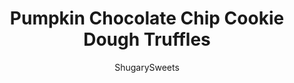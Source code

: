 ---
layout: ../../layouts/MarkdownPostLayout.astro
title: Pumpkin Chocolate Chip Cookie Dough Truffles
author: ShugarySweets
pubDate: 2019-01-15
description: "The classic Chocolate Chip Cookie Dough Truffle just got a touch of Pumpkin! These delicious truffles are full of fall spices and dipped in rich chocolate."
image_url: https://www.shugarysweets.com/wp-content/uploads/2014/10/pumpkin-chocolate-chip-truffles-3.jpg
tags: ["Candy","American"]
calories: 97
protein: 1
carbohydrates: 13
fats: 4
fiber: 1
ingredients: ["1/3 cup canned pumpkin","1/4 cup unsalted butter, softened","1/2 cup light brown sugar, packed","1/2 cup powdered sugar","1 teaspoon vanilla extract","1 cup all-purpose flour","pinch of kosher salt","1/4 teaspoon ground cloves","1 teaspoon ground cinnamon","1/4 teaspoon ground nutmeg","1/3 cup mini semi-sweet morsels","12oz Ghirardelli chocolate wafers, melted","sprinkles, optional"]
serves: 36
time: "2 hours 30 minutes"
prepTime: "30 minutes"
instructions: ["In a large mixing bowl, beat together the pumpkin, butter, and sugars until fully combined.","Add flour, vanilla, and seasonings. Beat until well blended. Fold in mini morsels.","Refrigerate cookie dough for about an hour, until it begins to firm up a little.","Scoop by tablespoon onto a parchment paper lined freezer safe baking sheet. Freeze for 2 hours, or overnight.","Using a toothpick, dip each frozen truffle into the melted Ghirardelli chocolate. Tap gently on side of bowl and place on parchment paper. Add sprinkles, if desired, immediately. Repeat until all truffles have been dipped. Store in refrigerator until ready to serve.","Keep in airtight container for up to 7 days. ENJOY."]
nutrition: ["97 calories","13 grams carbohydrates","4 milligrams cholesterol","4 grams fat","1 grams fiber","1 grams protein","3 grams saturated fat","10 milligrams sodium","9 grams sugar","0 grams trans fat","2 grams unsaturated fat"]
---